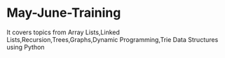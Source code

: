 # May-June-Training
It covers topics from Array Lists,Linked Lists,Recursion,Trees,Graphs,Dynamic Programming,Trie Data Structures using Python
